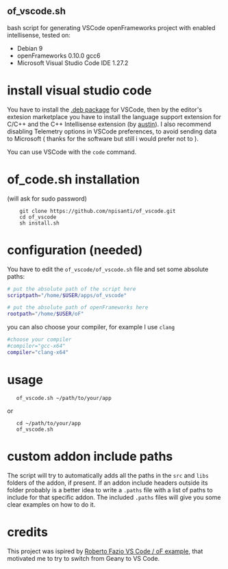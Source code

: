 ## of_vscode.sh

bash script for generating VSCode openFrameworks project with enabled intellisense, tested on:
- Debian 9
- openFrameworks 0.10.0 gcc6
- Microsoft Visual Studio Code IDE 1.27.2

# install visual studio code
You have to install the [.deb package](https://code.visualstudio.com/docs/?dv=linux64_deb) for VSCode, then by the editor's extesion marketplace you have to install the language support extension for C/C++ and the C++ Intellisense extension (by [austin](https://github.com/austin-----/code-gnu-global)). I also recommend disabling Telemetry options in VSCode preferences, to avoid sending data to Microsoft ( thanks for the software but still i would prefer not to ). 

You can use VSCode with the `code` command.

# of_code.sh installation
(will ask for sudo password)
```console
    git clone https://github.com/npisanti/of_vscode.git
    cd of_vscode
    sh install.sh
```

# configuration (needed)
You have to edit the `of_vscode/of_vscode.sh` file and set some absolute paths:
```sh
# put the absolute path of the script here
scriptpath="/home/$USER/apps/of_vscode"

# put the absolute path of openFrameworks here
rootpath="/home/$USER/oF"
```

you can also choose your compiler, for example I use `clang`
```sh
#choose your compiler
#compiler="gcc-x64"
compiler="clang-x64"
```

# usage
```console
   of_vscode.sh ~/path/to/your/app
```
or
```console
   cd ~/path/to/your/app
   of_vscode.sh
```

# custom addon include paths
The script will try to automatically adds all the paths in the `src` and `libs` folders of the addon, if present.
If an addon include headers outside its folder probably is a better idea to write a `.paths` file with a list of paths to include for that specific addon. The included `.paths` files will give you some clear examples on how to do it.

# credits 
This project was ispired by [Roberto Fazio VS Code / oF example](https://github.com/robertofazio/openFrameworks_VisualStudioCode_Example), that motivated me to try to switch from Geany to VS Code.
